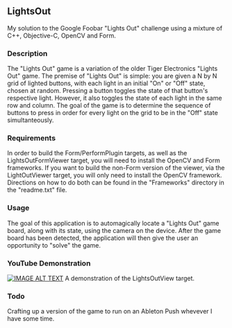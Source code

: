 ## LightsOut
My solution to the Google Foobar "Lights Out" challenge using a mixture of C++, Objective-C, OpenCV and Form.

### Description
The "Lights Out" game is a variation of the older Tiger Electronics "Lights Out" game.  The premise of "Lights Out" is simple:  you are given a N by N grid of lighted buttons, with each light in an initial "On" or "Off" state, chosen at random.  Pressing a button toggles the state of that button's respective light.  However, it also toggles the state of each light in the same row and column.  The goal of the game is to determine the sequence of buttons to press in order for every light on the grid to be in the "Off" state simultanteously.

### Requirements
In order to build the Form/PerformPlugin targets, as well as the LightsOutFormViewer target, you will need to install the OpenCV and Form frameworks.  If you want to build the non-Form version of the viewer, via the LightOutViewer target, you will only need to install the OpenCV framework.  Directions on how to do both can be found in the "Frameworks" directory in the "readme.txt" file.

### Usage
The goal of this application is to automagically locate a "Lights Out" game board, along with its state, using the camera on the device.  After the game board has been detected, the application will then give the user an opportunity to "solve" the game.

### YouTube Demonstration
[![IMAGE ALT TEXT](http://img.youtube.com/vi/v02fEpykwyk/maxresdefault.jpg)](http://www.youtube.com/watch?v=v02fEpykwyk "GitHub LightsOut")
A demonstration of the LightsOutView target.

### Todo
Crafting up a version of the game to run on an Ableton Push whevever I have some time.
